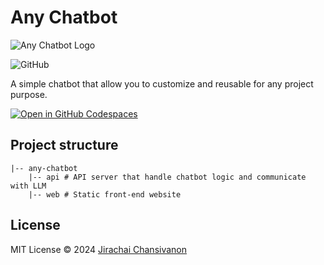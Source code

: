 # Any Chatbot
![Any Chatbot Logo](https://raw.githubusercontent.com/antronic/demo-any-chatbot/main/images/any-chatbot.png)
<!-- Build status -->
<!-- ![GitHub Workflow Status](https://img.shields.io/github/workflow/status/antronic/demo-any-chatbot/CI) -->
![GitHub](https://img.shields.io/github/license/antronic/demo-any-chatbot)

A simple chatbot that allow you to customize and reusable for any project purpose.

<!-- Open in Codespaces -->
[![Open in GitHub Codespaces](https://github.com/codespaces/badge.svg)](https://codespaces.new/antronic/demo-any-chatbot)

## Project structure

```
|-- any-chatbot
    |-- api # API server that handle chatbot logic and communicate with LLM
    |-- web # Static front-end website
```

## License

MIT License © 2024 [Jirachai Chansivanon](https://blog.jirachai.me)